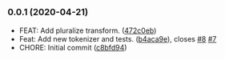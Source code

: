## <small>0.0.1 (2020-04-21)</small>

* FEAT: Add pluralize transform. ([472c0eb](https://github.com/dropecho/grammar_text_expansion/commit/472c0eb))
* Feat: Add new tokenizer and tests. ([b4aca9e](https://github.com/dropecho/grammar_text_expansion/commit/b4aca9e)), closes [#8](https://github.com/dropecho/grammar_text_expansion/issues/8) [#7](https://github.com/dropecho/grammar_text_expansion/issues/7)
* CHORE: Initial commit ([c8bfd94](https://github.com/dropecho/grammar_text_expansion/commit/c8bfd94))



